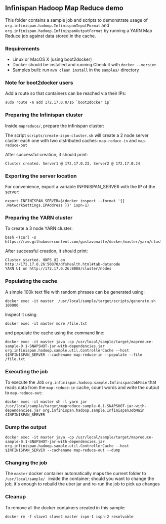 ## Infinispan Hadoop Map Reduce demo 

This folder contains a sample job and scripts to demonstrate usage of ```org.infinispan.hadoop.InfinispanInputFormat``` and ```org.infinispan.hadoop.InfinispanOutputFormat```
by running a YARN Map Reduce job against data stored in the cache.

### Requirements

* Linux or MacOS X (using boot2docker)
* Docker should be installed and running.Check it with ```docker --version```  
* Samples built: run ```mvn clean install``` in the ```samples/``` directory

### Note for boot2docker users

Add a route so that containers can be reached via their IPs:

```
sudo route -n add 172.17.0.0/16 `boot2docker ip`
```

### Preparing the Infinispan cluster

Inside ```mapreduce/```, prepare the infinispan cluster:

The script ```scripts/create-ispn-cluster.sh``` will create a 2 node server cluster each one with two distributed caches: ```map-reduce-in``` and ```map-reduce-out```

After successful creation, it should print:

```
Cluster created. Server1 @ 172.17.0.23, Server2 @ 172.17.0.24
```

### Exporting the server location

For convenience, export a variable INFINISPAN_SERVER with the IP of the server:

```
export INFINISPAN_SERVER=$(docker inspect --format '{{ .NetworkSettings.IPAddress }}' ispn-1)
```

### Preparing the YARN cluster

To create a 3 node YARN cluster:

```
bash <(curl -s https://raw.githubusercontent.com/gustavonalle/docker/master/yarn/cluster.sh)
```

After successful creation, it should print:

```
Cluster started. HDFS UI on http://172.17.0.26:50070/dfshealth.html#tab-datanode
YARN UI on http://172.17.0.26:8088/cluster/nodes
```

### Populating the cache

A simple 100k text file with random phrases can be generated using:

```docker exec -it master  /usr/local/sample/target/scripts/generate.sh 100000```

Inspect it using:

```
docker exec -it master more /file.txt
```

and populate the cache using the command line:

```
docker exec -it master java -cp /usr/local/sample/target/mapreduce-sample-0.1-SNAPSHOT-jar-with-dependencies.jar  org.infinispan.hadoop.sample.util.ControllerCache --host $INFINISPAN_SERVER --cachename map-reduce-in --populate --file /file.txt
``` 
 
### Executing the job

To execute the Job ```org.infinispan.hadoop.sample.InfinispanJobMain``` that reads data from the ```map-reduce-in``` cache, count words and write the output to ```map-reduce-out```:

```
docker exec -it master sh -l yarn jar /usr/local/sample/target/mapreduce-sample-0.1-SNAPSHOT-jar-with-dependencies.jar org.infinispan.hadoop.sample.InfinispanJobMain $INFINISPAN_SERVER
```

### Dump the output

```
docker exec -it master java -cp /usr/local/sample/target/mapreduce-sample-0.1-SNAPSHOT-jar-with-dependencies.jar org.infinispan.hadoop.sample.util.ControllerCache --host $INFINISPAN_SERVER --cachename map-reduce-out --dump
```

### Changing the job

The ```master``` docker container automatically maps the current folder to ```/usr/local/sample/ ``` inside the container; should you want to change the job, it's enough to rebuild the uber jar and re-run the job to pick up changes

### Cleanup

To remove all the docker containers created in this sample:

```
docker rm -f slave1 slave2 master ispn-1 ispn-2 resolvable
```

